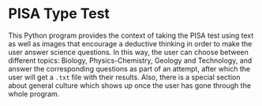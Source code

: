 # PISA Type Test
This Python program provides the context of taking the PISA test using text as well as images that encourage a deductive thinking in order to make the user answer science questions. In this way, the user can choose between different topics: Biology, Physics-Chemistry, Geology and Technology, and answer the corresponding questions as part of an attempt, after which the user will get a `.txt` file with their results.
Also, there is a special section about general culture which shows up once the user has gone through the whole program.
